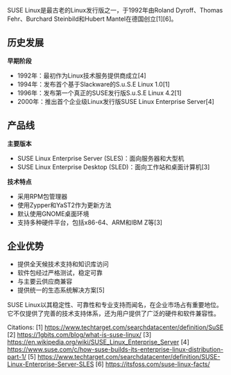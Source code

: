 SUSE Linux是最古老的Linux发行版之一，于1992年由Roland Dyroff、Thomas Fehr、Burchard Steinbild和Hubert Mantel在德国创立[1][6]。

## 历史发展

**早期阶段**
- 1992年：最初作为Linux技术服务提供商成立[4]
- 1994年：发布首个基于Slackware的S.u.S.E Linux 1.0[1]
- 1996年：发布第一个真正的SUSE发行版S.u.S.E Linux 4.2[1]
- 2000年：推出首个企业级Linux发行版SUSE Linux Enterprise Server[4]

## 产品线

**主要版本**
- SUSE Linux Enterprise Server (SLES)：面向服务器和大型机
- SUSE Linux Enterprise Desktop (SLED)：面向工作站和桌面计算机[3]

**技术特点**
- 采用RPM包管理器
- 使用Zypper和YaST2作为更新方法
- 默认使用GNOME桌面环境
- 支持多种硬件平台，包括x86-64、ARM和IBM Z等[3]

## 企业优势

- 提供全天候技术支持和知识库访问
- 软件包经过严格测试，稳定可靠
- 与主要云供应商兼容
- 提供统一的生态系统解决方案[5]

SUSE Linux以其稳定性、可靠性和专业支持而闻名，在企业市场占有重要地位。它不仅提供了完善的技术支持体系，还为用户提供了广泛的硬件和软件兼容性。

Citations:
[1] https://www.techtarget.com/searchdatacenter/definition/SuSE
[2] https://1gbits.com/blog/what-is-suse-linux/
[3] https://en.wikipedia.org/wiki/SUSE_Linux_Enterprise_Server
[4] https://www.suse.com/c/how-suse-builds-its-enterprise-linux-distribution-part-1/
[5] https://www.techtarget.com/searchdatacenter/definition/SUSE-Linux-Enterprise-Server-SLES
[6] https://itsfoss.com/suse-linux-facts/